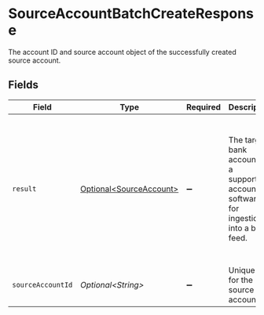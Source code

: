 # SourceAccountBatchCreateResponse

The account ID and source account object of the successfully created source account.


## Fields

| Field                                                                                                                                                                                                                                   | Type                                                                                                                                                                                                                                    | Required                                                                                                                                                                                                                                | Description                                                                                                                                                                                                                             | Example                                                                                                                                                                                                                                 |
| --------------------------------------------------------------------------------------------------------------------------------------------------------------------------------------------------------------------------------------- | --------------------------------------------------------------------------------------------------------------------------------------------------------------------------------------------------------------------------------------- | --------------------------------------------------------------------------------------------------------------------------------------------------------------------------------------------------------------------------------------- | --------------------------------------------------------------------------------------------------------------------------------------------------------------------------------------------------------------------------------------- | --------------------------------------------------------------------------------------------------------------------------------------------------------------------------------------------------------------------------------------- |
| `result`                                                                                                                                                                                                                                | [Optional\<SourceAccount>](../../models/components/SourceAccount.md)                                                                                                                                                                    | :heavy_minus_sign:                                                                                                                                                                                                                      | The target bank account in a supported accounting software for ingestion into a bank feed.                                                                                                                                              | {<br/>"id": "acc-002",<br/>"accountName": "account-081",<br/>"sortCode": "123456",<br/>"accountType": "Credit",<br/>"accountNumber": "12345670",<br/>"currency": "GBP",<br/>"balance": 99.99,<br/>"modifiedDate": "2023-01-09T14:14:14.1057478Z",<br/>"status": "pending"<br/>} |
| `sourceAccountId`                                                                                                                                                                                                                       | *Optional\<String>*                                                                                                                                                                                                                     | :heavy_minus_sign:                                                                                                                                                                                                                      | Unique ID for the source account.                                                                                                                                                                                                       | 12345                                                                                                                                                                                                                                   |